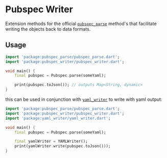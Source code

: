# Pubspec Writer

Extension methods for the official [`pubspec_parse`](https://github.com/dart-lang/pubspec_parse) method's that facilitate writing the objects back to data formats.

## Usage

```dart
import 'package:pubspec_parse/pubspec_parse.dart';
import 'package:pubspec_writer/pubspec_writer.dart';

void main() {
    final pubspec = Pubspec.parse(someYaml);

    print(pubspec.toJson()); // outputs Map<String, dynamic>
}
```

this can be used in conjunction with [`yaml_writer`](https://github.com/gmpassos/yaml_writer) to write with yaml output:

```dart
import 'package:pubspec_parse/pubspec_parse.dart';
import 'package:pubspec_writer/pubspec_writer.dart';
import 'package:yaml_writer/yaml_writer.dart';

void main() {
    final pubspec = Pubspec.parse(someYaml);

    final yamlWriter = YAMLWriter();
    print(yamlWriter.write(pubspec.toJson()));
}
```